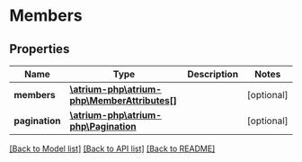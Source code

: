 # Members

## Properties
Name | Type | Description | Notes
------------ | ------------- | ------------- | -------------
**members** | [**\atrium-php\atrium-php\MemberAttributes[]**](MemberAttributes.md) |  | [optional] 
**pagination** | [**\atrium-php\atrium-php\Pagination**](Pagination.md) |  | [optional] 

[[Back to Model list]](../README.md#documentation-for-models) [[Back to API list]](../README.md#documentation-for-api-endpoints) [[Back to README]](../README.md)


